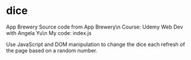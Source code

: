 # dice
App Brewery
Source code from App Brewery\n
Course: Udemy Web Dev with Angela Yu\n
My code: index.js

Use JavaScript and DOM manipulation to change the dice each refresh of the page based on a random number.
